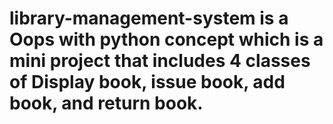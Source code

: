 # library-management-system is a Oops with python concept which is a mini project that includes 4 classes of Display book, issue book, add book, and return book.
